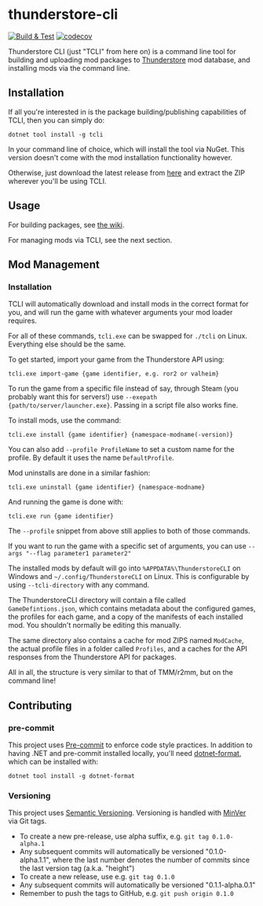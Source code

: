 # thunderstore-cli

[![Build & Test](https://github.com/thunderstore-io/thunderstore-cli/actions/workflows/test.yml/badge.svg)](https://github.com/thunderstore-io/thunderstore-cli/actions/workflows/test.yml)
[![codecov](https://codecov.io/gh/thunderstore-io/thunderstore-cli/branch/master/graph/badge.svg)](https://codecov.io/gh/thunderstore-io/thunderstore-cli)

Thunderstore CLI (just "TCLI" from here on) is a command line tool for building and uploading mod packages to
[Thunderstore](https://thunderstore.io/) mod database, and installing mods via the command line.

## Installation
If all you're interested in is the package building/publishing capabilities of TCLI, then you can simply do:
```
dotnet tool install -g tcli
```
In your command line of choice, which will install the tool via NuGet.
This version doesn't come with the mod installation functionality however.

Otherwise, just download the latest release from [here](https://github.com/thunderstore-io/thunderstore-cli/releases) and extract the ZIP wherever you'll be using TCLI.

## Usage
For building packages, see [the wiki](https://github.com/thunderstore-io/thunderstore-cli/wiki).

For managing mods via TCLI, see the next section.
## Mod Management

### Installation
TCLI will automatically download and install mods in the correct format for you, and will run the game with whatever arguments your mod loader requires.

For all of these commands, `tcli.exe` can be swapped for `./tcli` on Linux. Everything else should be the same.

To get started, import your game from the Thunderstore API using:
```
tcli.exe import-game {game identifier, e.g. ror2 or valheim}
```
To run the game from a specific file instead of say, through Steam (you probably want this for servers!) use `--exepath {path/to/server/launcher.exe}`. Passing in a script file also works fine.

To install mods, use the command:
```
tcli.exe install {game identifier} {namespace-modname(-version)}
```
You can also add `--profile ProfileName` to set a custom name for the profile. By default it uses the name `DefaultProfile`.

Mod uninstalls are done in a similar fashion:
```
tcli.exe uninstall {game identifier} {namespace-modname}
```
And running the game is done with:
```
tcli.exe run {game identifier}
```
The `--profile` snippet from above still applies to both of those commands.

If you want to run the game with a specific set of arguments, you can use `--args "--flag parameter1 parameter2"`

The installed mods by default will go into `%APPDATA%\ThunderstoreCLI` on Windows and `~/.config/ThunderstoreCLI` on Linux. This is configurable by using `--tcli-directory` with any command.

The ThunderstoreCLI directory will contain a file called `GameDefintions.json`, which contains metadata about the configured games, the profiles for each game, and a copy of the manifests of each installed mod. You shouldn't normally be editing this manually.

The same directory also contains a cache for mod ZIPS named `ModCache`, the actual profile files in a folder called `Profiles`, and a caches for the API responses from the Thunderstore API for packages.

All in all, the structure is very similar to that of TMM/r2mm, but on the command line!

## Contributing

### pre-commit

This project uses [Pre-commit](https://pre-commit.com/) to enforce code style
practices. In addition to having .NET and pre-commit installed locally, you'll
need [dotnet-format](https://github.com/dotnet/format), which can be installed
with:

```
dotnet tool install -g dotnet-format
```

### Versioning

This project uses [Semantic Versioning](https://semver.org/spec/v2.0.0.html).
Versioning is handled with [MinVer](https://github.com/adamralph/minver) via Git
tags.

* To create a new pre-release, use alpha suffix, e.g. `git tag 0.1.0-alpha.1`
* Any subsequent commits will automatically be versioned "0.1.0-alpha.1.1",
  where the last number denotes the number of commits since the last version tag
  (a.k.a. "height")
* To create a new release, use e.g. `git tag 0.1.0`
* Any subsequent commits will automatically be versioned "0.1.1-alpha.0.1"
* Remember to push the tags to GitHub, e.g. `git push origin 0.1.0`
